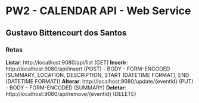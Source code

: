 # PW2 - CALENDAR API - Web Service
## Gustavo Bittencourt dos Santos

### Rotas
**Listar**: http://localhost:9080/api/list (GET)
**Inserir**: http://localhost:9080/api/insert (POST) - BODY - FORM-ENCODED (SUMMARY, LOCATION, DESCRIPTION, START (DATETIME FORMAT), END (DATETIME FORMAT))
**Alterar**: http://localhost:9080/update/{eventId} (PUT) - BODY - FORM-ENCODED (SUMMARY)
**Deletar**: http://localhost:9080/api/remove/{eventId} (DELETE)


